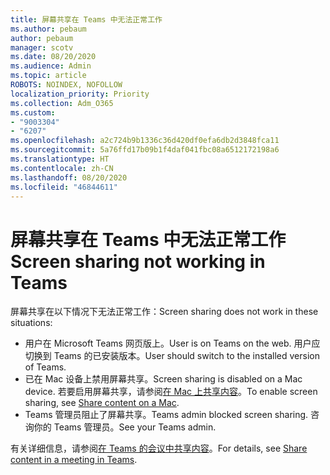 ```yaml
---
title: 屏幕共享在 Teams 中无法正常工作
ms.author: pebaum
author: pebaum
manager: scotv
ms.date: 08/20/2020
ms.audience: Admin
ms.topic: article
ROBOTS: NOINDEX, NOFOLLOW
localization_priority: Priority
ms.collection: Adm_O365
ms.custom:
- "9003304"
- "6207"
ms.openlocfilehash: a2c724b9b1336c36d420df0efa6db2d3848fca11
ms.sourcegitcommit: 5a76ffd17b09b1f4daf041fbc08a6512172198a6
ms.translationtype: HT
ms.contentlocale: zh-CN
ms.lasthandoff: 08/20/2020
ms.locfileid: "46844611"
---
```

# <a name="screen-sharing-not-working-in-teams"></a><span data-ttu-id="bf72a-102">屏幕共享在 Teams 中无法正常工作</span><span class="sxs-lookup"><span data-stu-id="bf72a-102">Screen sharing not working in Teams</span></span>

<span data-ttu-id="bf72a-103">屏幕共享在以下情况下无法正常工作：</span><span class="sxs-lookup"><span data-stu-id="bf72a-103">Screen sharing does not work in these situations:</span></span>

- <span data-ttu-id="bf72a-104">用户在 Microsoft Teams 网页版上。</span><span class="sxs-lookup"><span data-stu-id="bf72a-104">User is on Teams on the web.</span></span> <span data-ttu-id="bf72a-105">用户应切换到 Teams 的已安装版本。</span><span class="sxs-lookup"><span data-stu-id="bf72a-105">User should switch to the installed version of Teams.</span></span>
- <span data-ttu-id="bf72a-106">已在 Mac 设备上禁用屏幕共享。</span><span class="sxs-lookup"><span data-stu-id="bf72a-106">Screen sharing is disabled on a Mac device.</span></span> <span data-ttu-id="bf72a-107">若要启用屏幕共享，请参阅[在 Mac 上共享内容](https://support.microsoft.com/office/share-content-in-a-meeting-in-teams-fcc2bf59-aecd-4481-8f99-ce55dd836ce8#bkmk_sharecontentonmac)。</span><span class="sxs-lookup"><span data-stu-id="bf72a-107">To enable screen sharing, see [Share content on a Mac](https://support.microsoft.com/office/share-content-in-a-meeting-in-teams-fcc2bf59-aecd-4481-8f99-ce55dd836ce8#bkmk_sharecontentonmac).</span></span>
- <span data-ttu-id="bf72a-108">Teams 管理员阻止了屏幕共享。</span><span class="sxs-lookup"><span data-stu-id="bf72a-108">Teams admin blocked screen sharing.</span></span> <span data-ttu-id="bf72a-109">咨询你的 Teams 管理员。</span><span class="sxs-lookup"><span data-stu-id="bf72a-109">See your Teams admin.</span></span>  
    
<span data-ttu-id="bf72a-110">有关详细信息，请参阅[在 Teams 的会议中共享内容](https://support.microsoft.com/office/share-content-in-a-meeting-in-teams-fcc2bf59-aecd-4481-8f99-ce55dd836ce8)。</span><span class="sxs-lookup"><span data-stu-id="bf72a-110">For details, see [Share content in a meeting in Teams](https://support.microsoft.com/office/share-content-in-a-meeting-in-teams-fcc2bf59-aecd-4481-8f99-ce55dd836ce8).</span></span>